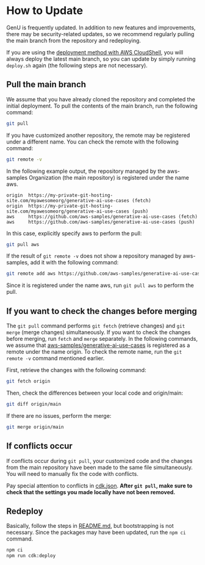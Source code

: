 # How to Update

GenU is frequently updated. In addition to new features and improvements, there may be security-related updates, so we recommend regularly pulling the main branch from the repository and redeploying.

If you are using the [deployment method with AWS CloudShell](/docs/DEPLOY_ON_CLOUDSHELL.md), you will always deploy the latest main branch, so you can update by simply running `deploy.sh` again (the following steps are not necessary).

## Pull the main branch

We assume that you have already cloned the repository and completed the initial deployment.
To pull the contents of the main branch, run the following command:

```bash
git pull
```

If you have customized another repository, the remote may be registered under a different name.
You can check the remote with the following command:

```bash
git remote -v
```

In the following example output, the repository managed by the aws-samples Organization (the main repository) is registered under the name aws.

```
origin  https://my-private-git-hosting-site.com/myawesomeorg/generative-ai-use-cases (fetch)
origin  https://my-private-git-hosting-site.com/myawesomeorg/generative-ai-use-cases (push)
aws     https://github.com/aws-samples/generative-ai-use-cases (fetch)
aws     https://github.com/aws-samples/generative-ai-use-cases (push)
```

In this case, explicitly specify aws to perform the pull:

```bash
git pull aws
```

If the result of `git remote -v` does not show a repository managed by aws-samples, add it with the following command:

```bash
git remote add aws https://github.com/aws-samples/generative-ai-use-cases
```

Since it is registered under the name aws, run `git pull aws` to perform the pull.

## If you want to check the changes before merging

The `git pull` command performs `git fetch` (retrieve changes) and `git merge` (merge changes) simultaneously.
If you want to check the changes before merging, run `fetch` and `merge` separately.
In the following commands, we assume that [aws-samples/generative-ai-use-cases](https://github.com/aws-samples/generative-ai-use-cases) is registered as a remote under the name origin.
To check the remote name, run the `git remote -v` command mentioned earlier.

First, retrieve the changes with the following command:

```bash
git fetch origin
```

Then, check the differences between your local code and origin/main:

```bash
git diff origin/main
```

If there are no issues, perform the merge:

```bash
git merge origin/main
```

## If conflicts occur

If conflicts occur during `git pull`, your customized code and the changes from the main repository have been made to the same file simultaneously.
You will need to manually fix the code with conflicts.

Pay special attention to conflicts in [cdk.json](/packages/cdk/cdk.json).
**After `git pull`, make sure to check that the settings you made locally have not been removed.**

## Redeploy

Basically, follow the steps in [README.md](/README.md), but bootstrapping is not necessary.
Since the packages may have been updated, run the `npm ci` command.

```bash
npm ci
npm run cdk:deploy
```

